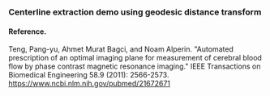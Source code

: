 ### Centerline extraction demo using geodesic distance transform 
#### Reference.
Teng, Pang-yu, Ahmet Murat Bagci, and Noam Alperin. "Automated prescription of an optimal imaging plane for measurement of cerebral blood flow by phase contrast magnetic resonance imaging." IEEE Transactions on Biomedical Engineering 58.9 (2011): 2566-2573.
https://www.ncbi.nlm.nih.gov/pubmed/21672671
